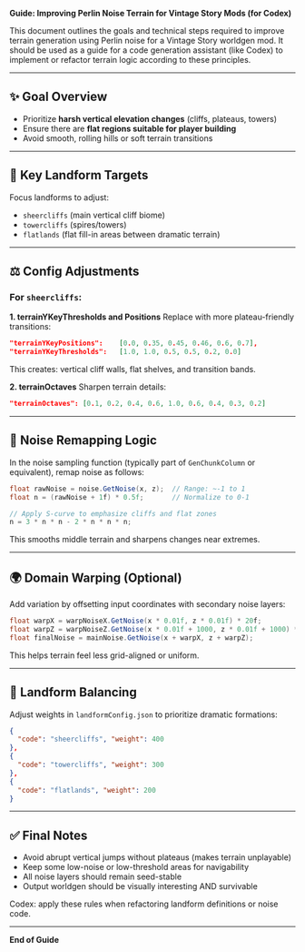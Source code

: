 **Guide: Improving Perlin Noise Terrain for Vintage Story Mods (for Codex)**

This document outlines the goals and technical steps required to improve terrain generation using Perlin noise for a Vintage Story worldgen mod. It should be used as a guide for a code generation assistant (like Codex) to implement or refactor terrain logic according to these principles.

---

## ✨ Goal Overview

- Prioritize **harsh vertical elevation changes** (cliffs, plateaus, towers)
- Ensure there are **flat regions suitable for player building**
- Avoid smooth, rolling hills or soft terrain transitions

---

## 🧰 Key Landform Targets

Focus landforms to adjust:

- `sheercliffs` (main vertical cliff biome)
- `towercliffs` (spires/towers)
- `flatlands` (flat fill-in areas between dramatic terrain)

---

## ⚖️ Config Adjustments

### For `sheercliffs`:

**1. terrainYKeyThresholds and Positions** Replace with more plateau-friendly transitions:

```json
"terrainYKeyPositions":    [0.0, 0.35, 0.45, 0.46, 0.6, 0.7],
"terrainYKeyThresholds":   [1.0, 1.0, 0.5, 0.5, 0.2, 0.0]
```

This creates: vertical cliff walls, flat shelves, and transition bands.

**2. terrainOctaves** Sharpen terrain details:

```json
"terrainOctaves": [0.1, 0.2, 0.4, 0.6, 1.0, 0.6, 0.4, 0.3, 0.2]
```

---

## 🔄 Noise Remapping Logic

In the noise sampling function (typically part of `GenChunkColumn` or equivalent), remap noise as follows:

```csharp
float rawNoise = noise.GetNoise(x, z);  // Range: ~-1 to 1
float n = (rawNoise + 1f) * 0.5f;       // Normalize to 0-1

// Apply S-curve to emphasize cliffs and flat zones
n = 3 * n * n - 2 * n * n * n;
```

This smooths middle terrain and sharpens changes near extremes.

---

## 🌍 Domain Warping (Optional)

Add variation by offsetting input coordinates with secondary noise layers:

```csharp
float warpX = warpNoiseX.GetNoise(x * 0.01f, z * 0.01f) * 20f;
float warpZ = warpNoiseZ.GetNoise(x * 0.01f + 1000, z * 0.01f + 1000) * 20f;
float finalNoise = mainNoise.GetNoise(x + warpX, z + warpZ);
```

This helps terrain feel less grid-aligned or uniform.

---

## 🌟 Landform Balancing

Adjust weights in `landformConfig.json` to prioritize dramatic formations:

```json
{
  "code": "sheercliffs", "weight": 400
},
{
  "code": "towercliffs", "weight": 300
},
{
  "code": "flatlands", "weight": 200
}
```

---

## ✅ Final Notes

- Avoid abrupt vertical jumps without plateaus (makes terrain unplayable)
- Keep some low-noise or low-threshold areas for navigability
- All noise layers should remain seed-stable
- Output worldgen should be visually interesting AND survivable

Codex: apply these rules when refactoring landform definitions or noise code.

---

**End of Guide**

